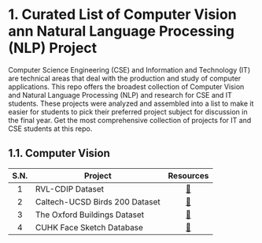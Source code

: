 # 1. Curated List of Computer Vision ann Natural Language Processing (NLP) Project

Computer Science Engineering (CSE) and Information and Technology (IT) are technical areas that deal with the production and study of computer applications. This repo offers the broadest collection of Computer Vision and Natural Language Processing (NLP) and research for CSE and IT students.  These projects were analyzed and assembled into a list to make it easier for students to pick their preferred project subject for discussion in the final year. Get the most comprehensive collection of projects for IT and CSE students at this repo. 

## 1.1. Computer Vision 

| S.N. | Project | Resources | 
| :------: | ------- | :--------: |
| 1 | RVL-CDIP Dataset | [🔗](https://www.cs.cmu.edu/~aharley/rvl-cdip/) |
| 2 | Caltech-UCSD Birds 200 Dataset | [🔗](http://www.vision.caltech.edu/visipedia/CUB-200.html) |
| 3 | The Oxford Buildings Dataset  | [🔗](https://www.robots.ox.ac.uk/~vgg/data/oxbuildings/index.html) |
| 4 | CUHK Face Sketch Database  | [🔗]( http://mmlab.ie.cuhk.edu.hk/archive/facesketch.html) |

